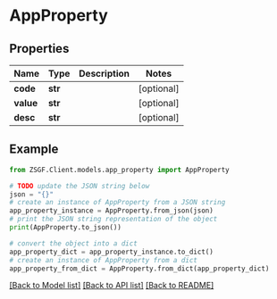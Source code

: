 # AppProperty


## Properties

Name | Type | Description | Notes
------------ | ------------- | ------------- | -------------
**code** | **str** |  | [optional] 
**value** | **str** |  | [optional] 
**desc** | **str** |  | [optional] 

## Example

```python
from ZSGF.Client.models.app_property import AppProperty

# TODO update the JSON string below
json = "{}"
# create an instance of AppProperty from a JSON string
app_property_instance = AppProperty.from_json(json)
# print the JSON string representation of the object
print(AppProperty.to_json())

# convert the object into a dict
app_property_dict = app_property_instance.to_dict()
# create an instance of AppProperty from a dict
app_property_from_dict = AppProperty.from_dict(app_property_dict)
```
[[Back to Model list]](../README.md#documentation-for-models) [[Back to API list]](../README.md#documentation-for-api-endpoints) [[Back to README]](../README.md)


